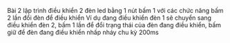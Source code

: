 Bài 2 lập trình điều khiển 2 đèn led bằng 1 nút bấm 1 với các chức năng bấm 2 lần đổi đèn để điều khiển Ví dụ đang điều khiển đèn 1 sẽ chuyển sang điều khiển đèn 2, bấm 1 lần để đổi trạng thái của đèn đang điều khiển, bấm giữ để đèn đang điều khiển nhấp nháy chu kỳ 200ms
